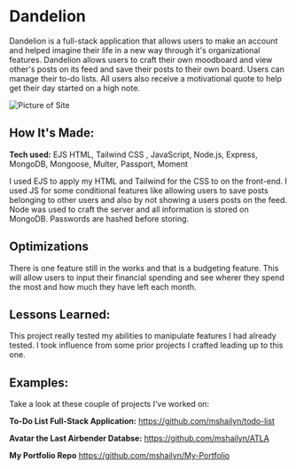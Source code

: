 # Dandelion
Dandelion is a full-stack application that allows users to make an account and helped imagine their life in a new way through it's organizational features. Dandelion allows users to craft their own moodboard and view other's posts on its feed and save their posts to their own board. Users can manage their to-do lists. All users also receive a motivational quote to help get their day started on a high note.

<!-- **Link to project:** https://www.shailynmoore.com/ -->

![Picture of Site](/public/imgs/100hoursproject.gif?raw=true "Dandelion Organization Application")

## How It's Made:

**Tech used:** EJS HTML, Tailwind CSS , JavaScript, Node.js, Express, MongoDB, Mongoose, Multer, Passport, Moment

I used EJS to apply my HTML and Tailwind for the CSS to on the front-end. I used JS for some conditional features like allowing users to save posts belonging to other users and also by not showing a users posts on the feed. Node was used to craft the server and all information is stored on MongoDB. Passwords are hashed before storing. 

## Optimizations

There is one feature still in the works and that is a budgeting feature. This will allow users to input their financial spending and see wherer they spend the most and how much they have left each month.  

## Lessons Learned:

This project really tested my abilities to manipulate features I had already tested. I took influence from some prior projects I crafted leading up to this one. 

## Examples:
Take a look at these couple of projects I've worked on:

**To-Do List Full-Stack Application:** https://github.com/mshailyn/todo-list

**Avatar the Last Airbender Databse:** https://github.com/mshailyn/ATLA

**My Portfolio Repo** https://github.com/mshailyn/My-Portfolio
